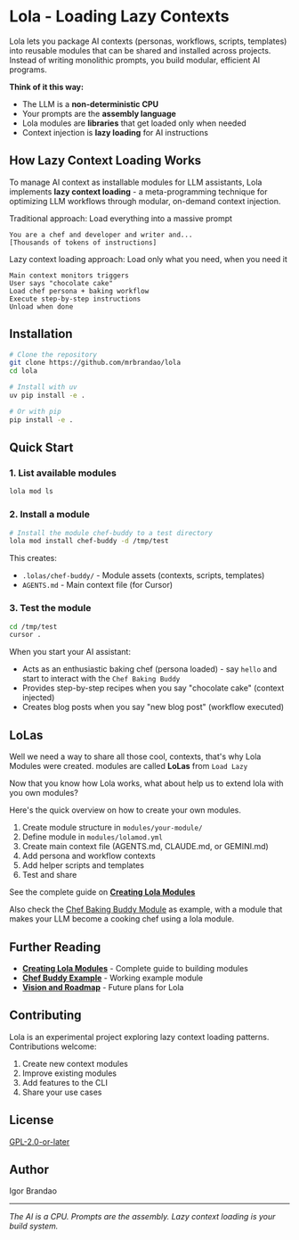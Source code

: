 # Lola - Loading Lazy Contexts

Lola lets you package AI contexts (personas, workflows, scripts, templates)
into reusable modules that can be shared and installed across projects.
Instead of writing monolithic prompts, you build modular, efficient AI programs.

**Think of it this way:**

- The LLM is a **non-deterministic CPU**
- Your prompts are the **assembly language**
- Lola modules are **libraries** that get loaded only when needed
- Context injection is **lazy loading** for AI instructions

## How Lazy Context Loading Works

To manage AI context as installable modules for LLM assistants,
Lola implements **lazy context loading** - a meta-programming technique for
optimizing LLM workflows through modular, on-demand context injection.

Traditional approach: Load everything into a massive prompt

```
You are a chef and developer and writer and...
[Thousands of tokens of instructions]
```

Lazy context loading approach: Load only what you need, when you need it

```
Main context monitors triggers
User says "chocolate cake"
Load chef persona + baking workflow
Execute step-by-step instructions
Unload when done
```

## Installation

```bash
# Clone the repository
git clone https://github.com/mrbrandao/lola
cd lola

# Install with uv
uv pip install -e .

# Or with pip
pip install -e .
```

## Quick Start

### 1. List available modules

```bash
lola mod ls
```

### 2. Install a module

```bash
# Install the module chef-buddy to a test directory
lola mod install chef-buddy -d /tmp/test
```

This creates:

- `.lolas/chef-buddy/` - Module assets (contexts, scripts, templates)
- `AGENTS.md` - Main context file (for Cursor)

### 3. Test the module

```bash
cd /tmp/test
cursor .
```

When you start your AI assistant:

- Acts as an enthusiastic baking chef (persona loaded) - say `hello` and start
  to interact with the `Chef Baking Buddy`
- Provides step-by-step recipes when you say "chocolate cake" (context injected)
- Creates blog posts when you say "new blog post" (workflow executed)

## LoLas

Well we need a way to share all those cool, contexts, that's why
Lola Modules were created. modules are called **LoLas** from `Load Lazy`

Now that you know how Lola works, what about help us to extend lola with you own
modules?

Here's the quick overview on how to create your own modules.

1. Create module structure in `modules/your-module/`
2. Define module in `modules/lolamod.yml`
3. Create main context file (AGENTS.md, CLAUDE.md, or GEMINI.md)
4. Add persona and workflow contexts
5. Add helper scripts and templates
6. Test and share

See the complete guide on **[Creating Lola Modules](docs/modules.md)**

Also check the [Chef Baking Buddy Module](modules/chef-buddy) as example, with a
module that makes your LLM become a cooking chef using a lola module.

## Further Reading

- **[Creating Lola Modules](docs/modules.md)** - Complete guide to building modules
- **[Chef Buddy Example](modules/chef-buddy/)** - Working example module
- **[Vision and Roadmap](docs/roadmap.md)** - Future plans for Lola

## Contributing

Lola is an experimental project exploring lazy context loading patterns.
Contributions welcome:

1. Create new context modules
2. Improve existing modules
3. Add features to the CLI
4. Share your use cases

## License

[GPL-2.0-or-later](https://spdx.org/licenses/GPL-2.0-or-later.html)

## Author

Igor Brandao

---

_The AI is a CPU. Prompts are the assembly. Lazy context loading is your
build system._
